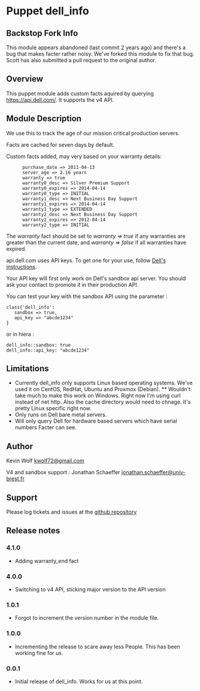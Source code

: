 # Puppet dell_info

## Backstop Fork Info

This module appears abandoned (last commit 2 years ago) and there's a bug that makes facter rather noisy. We've forked this module to fix that bug. Scott has also submitted a pull request to the original author.

## Overview

This puppet module adds custom facts aquired by querying https://api.dell.com/. It supports the v4 API.

## Module Description

We use this to track the age of our mission critical production servers.

Facts are cached for seven days by default.

Custom facts added, may very based on your warranty details:

```
      purchase_date => 2011-04-13
      server_age => 2.16 years
      warranty => true
      warranty0_desc => Silver Premium Support
      warranty0_expires => 2014-04-14
      warranty0_type => INITIAL
      warranty1_desc => Next Business Day Support
      warranty1_expires => 2014-04-14
      warranty1_type => EXTENDED
      warranty2_desc => Next Business Day Support
      warranty2_expires => 2012-04-14
      warranty2_type => INITIAL
```

The _warranty_ fact should be set to _warranty => true_ if any warranties are greater than the current date, and _warranty => false_ if all warranties have expired.

api.dell.com uses API keys. To get one for your use, follow [Dell's instructions](http://en.community.dell.com/dell-groups/supportapisgroup/).

Your API key will first only work on Dell's sandbox api server. You should ask your contact to promote it in their production API.

You can test your key with the sandbox API using the parameter :

```
class{'dell_info': 
   sandbox => true,
   api_key => "abcde1234"
}
```
or in hiera :

```
dell_info::sandbox: true
dell_info::api_key: "abcde1234"
```

## Limitations

* Currently dell_info only supports Linux based operating systems.  We've used it on CentOS, RedHat, Ubuntu and Proxmox (Debian).
** Wouldn't take much to make this work on Windows.  Right now I'm using curl instead of net http.  Also the cache directory would need to chnage. It's pretty Linux specific right now.
* Only runs on Dell bare metal servers.
* Will only query Dell for hardware based servers which have serial numbers Facter can see.

## Author

Kevin Wolf
kwolf72@gmail.com

V4 and sandbox support : 
Jonathan Schaeffer
jonathan.schaeffer@univ-brest.fr

## Support

Please log tickets and issues at the [github repository](https://github.com/kwolf/dell_info/issues)

## Release notes

### 4.1.0
* Adding warranty_end fact

### 4.0.0
* Switching to v4 API, sticking major version to the API version

### 1.0.1
* Forgot to increment the version number in the module file.

### 1.0.0

* Incrementing the release to scare away less People.  This has been working fine for us.

### 0.0.1

* Initial release of dell_info.  Works for us at this point.



